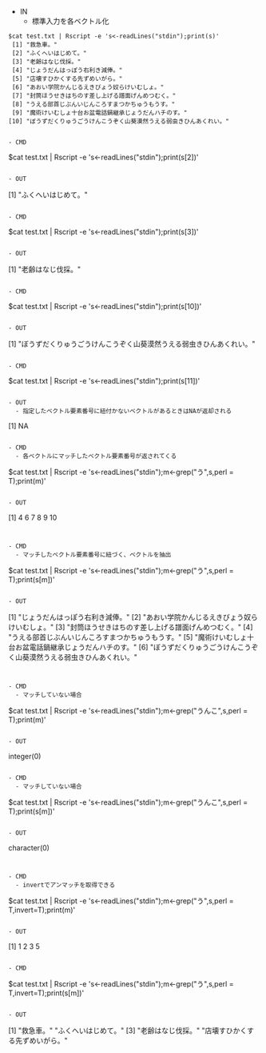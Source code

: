 - IN
  - 標準入力を各ベクトル化
```
$cat test.txt | Rscript -e 's<-readLines("stdin");print(s)'
 [1] "救急車。"
 [2] "ふくへいはじめて。"
 [3] "老齢はなじ伐採。"
 [4] "じょうだんはっぽう右利き減俸。"
 [5] "店壊すひかくする先ずめいがら。"
 [6] "あおい学院かんじるえきびょう奴らけいむしょ。"
 [7] "封筒ほうせきはちのす差し上げる譜面げんめつむく。"
 [8] "うえる部首じぶんいじんころすまつかちゅうもうす。"
 [9] "魔術けいむしょ十台お盆電話鍋継承じょうだんハチのす。"
[10] "ぼうずだくりゅうごうけんこうぞく山葵漠然うえる弱虫きひんあくれい。"


- CMD
```
$cat test.txt | Rscript -e 's<-readLines("stdin");print(s[2])'
```

- OUT

```
[1] "ふくへいはじめて。"
```

- CMD

```
$cat test.txt | Rscript -e 's<-readLines("stdin");print(s[3])'
```

- OUT
```
[1] "老齢はなじ伐採。"
```

- CMD
```
$cat test.txt | Rscript -e 's<-readLines("stdin");print(s[10])'
```

- OUT
```
[1] "ぼうずだくりゅうごうけんこうぞく山葵漠然うえる弱虫きひんあくれい。"
```

- CMD

```
$cat test.txt | Rscript -e 's<-readLines("stdin");print(s[11])'
```

- OUT
  - 指定したベクトル要素番号に紐付かないベクトルがあるときはNAが返却される
```
[1] NA
```

- CMD
  - 各ベクトルにマッチしたベクトル要素番号が返されてくる
```
$cat test.txt | Rscript -e 's<-readLines("stdin");m<-grep("う",s,perl = T);print(m)'
```

- OUT
```
[1]  4  6  7  8  9 10
```


- CMD
  - マッチしたベクトル要素番号に紐づく、ベクトルを抽出

```
$cat test.txt | Rscript -e 's<-readLines("stdin");m<-grep("う",s,perl = T);print(s[m])'
```

- OUT

```
[1] "じょうだんはっぽう右利き減俸。"
[2] "あおい学院かんじるえきびょう奴らけいむしょ。"
[3] "封筒ほうせきはちのす差し上げる譜面げんめつむく。"
[4] "うえる部首じぶんいじんころすまつかちゅうもうす。"
[5] "魔術けいむしょ十台お盆電話鍋継承じょうだんハチのす。"
[6] "ぼうずだくりゅうごうけんこうぞく山葵漠然うえる弱虫きひんあくれい。"
```


- CMD
  - マッチしていない場合
```
$cat test.txt | Rscript -e 's<-readLines("stdin");m<-grep("うんこ",s,perl = T);print(m)'
```

- OUT

```
integer(0)
```

- CMD
  - マッチしていない場合
```
$cat test.txt | Rscript -e 's<-readLines("stdin");m<-grep("うんこ",s,perl = T);print(s[m])'
```

- OUT

```
character(0)
```


- CMD
  - invertでアンマッチを取得できる
```
$cat test.txt | Rscript -e 's<-readLines("stdin");m<-grep("う",s,perl = T,invert=T);print(m)'
```

- OUT

```
[1] 1 2 3 5
```

- CMD

```
$cat test.txt | Rscript -e 's<-readLines("stdin");m<-grep("う",s,perl = T,invert=T);print(s[m])'
```

- OUT

```
[1] "救急車。"                       "ふくへいはじめて。"
[3] "老齢はなじ伐採。"               "店壊すひかくする先ずめいがら。"
```
